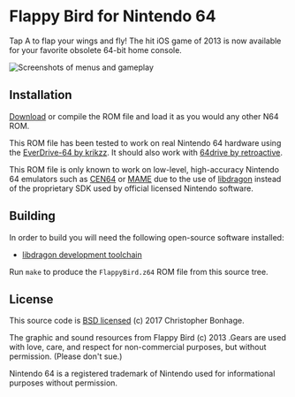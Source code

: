 # Flappy Bird for Nintendo 64

Tap A to flap your wings and fly! The hit iOS game of 2013 is now available for
your favorite obsolete 64-bit home console.

![Screenshots of menus and gameplay](./Screenshots.png?raw=true)

## Installation

[Download](./FlappyBird-v1.4.z64?raw=true) or compile the ROM file and load it as
you would any other N64 ROM.

This ROM file has been tested to work on real Nintendo 64 hardware using the
[EverDrive-64 by krikzz](http://krikzz.com/). It should also work with
[64drive by retroactive](http://64drive.retroactive.be/).

This ROM file is only known to work on low-level, high-accuracy Nintendo 64
emulators such as [CEN64](https://cen64.com/) or [MAME](http://mamedev.org/)
due to the use of [libdragon](https://dragonminded.com/n64dev/libdragon/)
instead of the proprietary SDK used by official licensed Nintendo software.

## Building

In order to build you will need the following open-source software installed:

* [libdragon development toolchain](https://github.com/DragonMinded/libdragon)

Run `make` to produce the `FlappyBird.z64` ROM file from this source tree.

## License

This source code is [BSD licensed](./LICENSE) (c) 2017 Christopher Bonhage.

The graphic and sound resources from Flappy Bird (c) 2013 .Gears are used with
love, care, and respect for non-commercial purposes, but without permission.
(Please don't sue.)

Nintendo 64 is a registered trademark of Nintendo used for informational
purposes without permission.
